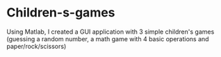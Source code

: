 # Children-s-games
Using Matlab, I created a GUI application with 3 simple children's games (guessing a random number, a math game with 4 basic operations and paper/rock/scissors)
